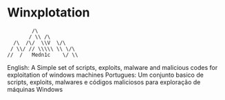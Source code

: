 # Winxplotation
            /\
           / \\ /\
      /\  /\/  \\V  \/\
     / \\/ // \\\\\ \\ \/\
    //  /   Medn1c    \/ \\
    
English: A Simple set of scripts, exploits, malware and malicious codes for exploitation of windows machines
Portugues: Um conjunto basico de scripts, exploits, malwares e códigos maliciosos para exploração de máquinas Windows
